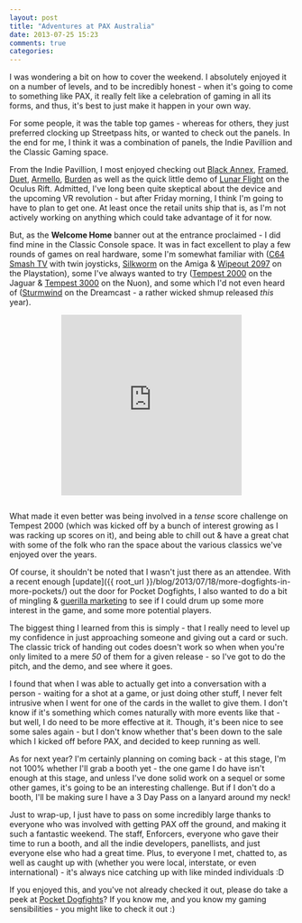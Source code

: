 ```yaml
---
layout: post
title: "Adventures at PAX Australia"
date: 2013-07-25 15:23
comments: true
categories: 
---
```

I was wondering a bit on how to cover the weekend. I absolutely enjoyed it on a number of levels, and to be incredibly honest - when it's going to come to something like PAX, it really felt like a celebration of gaming in all its forms, and thus, it's best to just make it happen in your own way.

For some people, it was the table top games - whereas for others, they just preferred clocking up Streetpass hits, or wanted to check out the panels. In the end for me, I think it was a combination of panels, the Indie Pavillion and the Classic Gaming space.

<!-- more -->

From the Indie Pavillion, I most enjoyed checking out [Black Annex](http://www.blackannex.net), [Framed](http://loveshackentertainment.com/framed/), [Duet](http://www.kumobius.com), [Armello](http://armello.com), [Burden](http://pixelpicklegames.blogspot.com.au) as well as the quick little demo of [Lunar Flight](http://www.shovsoft.com/lunarflight/) on the Oculus Rift. Admitted, I've long been quite skeptical about the device and the upcoming VR revolution - but after Friday morning, I think I'm going to have to plan to get one. At least once the retail units ship that is, as I'm not actively working on anything which could take advantage of it for now.

But, as the **Welcome Home** banner out at the entrance proclaimed - I did find mine in the Classic Console space. It was in fact excellent to play a few rounds of games on real hardware, some I'm somewhat familiar with ([C64 Smash TV](http://www.youtube.com/watch?v=QVqDHEZjZHc) with twin joysticks, [Silkworm](http://www.youtube.com/watch?v=SzS-4YHpU7Q) on the Amiga &amp; [Wipeout 2097](http://www.youtube.com/watch?v=4SJ27_uIHKs) on the Playstation), some I've always wanted to try ([Tempest 2000](http://youtube.com/watch?v=89LF5wSNlO4) on the Jaguar &amp; [Tempest 3000](http://www.youtube.com/watch?v=MIb8kDK2M6g) on the Nuon), and some which I'd not even heard of ([Sturmwind](http://www.youtube.com/watch?v=3zy2k_iwJDY) on the Dreamcast - a rather wicked shmup released *this* year).

<iframe class="vine-embed" src="https://vine.co/v/hKzq70BJWFX/embed/simple" width="320" height="320" frameborder="0" style="display: block; margin: 0 auto; padding-bottom: 1em"></iframe><script async src="http://platform.vine.co/static/scripts/embed.js" charset="utf-8"></script>

What made it even better was being involved in a *tense* score challenge on Tempest 2000 (which was kicked off by a bunch of interest growing as I was racking up scores on it), and being able to chill out &amp; have a great chat with some of the folk who ran the space about the various classics we've enjoyed over the years.

Of course, it shouldn't be noted that I wasn't just there as an attendee. With a recent enough [update]({{ root_url }}/blog/2013/07/18/more-dogfights-in-more-pockets/) out the door for Pocket Dogfights, I also wanted to do a bit of mingling &amp; [guerilla marketing](http://www.flickr.com/photos/hellfire064/9349943328/in/set-72157634754447405) to see if I could drum up some more interest in the game, and some more potential players.

The biggest thing I learned from this is simply - that I really need to level up my confidence in just approaching someone and giving out a card or such. The classic trick of handing out codes doesn't work so when when you're only limited to a mere *50* of them for a given release - so I've got to do the pitch, and the demo, and see where it goes.

I found that when I was able to actually get into a conversation with a person - waiting for a shot at a game, or just doing other stuff, I never felt intrusive when I went for one of the cards in the wallet to give them. I don't know if it's something which comes naturally with more events like that - but well, I do need to be more effective at it. Though, it's been nice to see some sales again - but I don't know whether that's been down to the sale which I kicked off before PAX, and decided to keep running as well.

As for next year? I'm certainly planning on coming back - at this stage, I'm not 100% whether I'll grab a booth yet - the one game I do have isn't enough at this stage, and unless I've done solid work on a sequel or some other games, it's going to be an interesting challenge. But if I don't do a booth, I'll be making sure I have a 3 Day Pass on a lanyard around my neck!

Just to wrap-up, I just have to pass on some incredibly large thanks to everyone who was involved with getting PAX off the ground, and making it such a fantastic weekend. The staff, Enforcers, everyone who gave their time to run a booth, and all the indie developers, panellists, and just everyone else who had a great time. Plus, to everyone I met, chatted to, as well as caught up with (whether you were local, interstate, or even international) - it's always nice catching up with like minded individuals :D

If you enjoyed this, and you've not already checked it out, please do take a peek at [Pocket Dogfights](http://www.pocketdogfights.com)? If you know me, and you know my gaming sensibilities - you might like to check it out :)